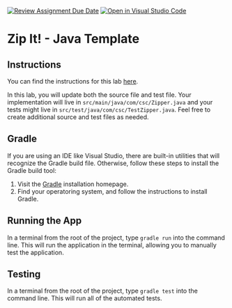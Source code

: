 [![Review Assignment Due Date](https://classroom.github.com/assets/deadline-readme-button-22041afd0340ce965d47ae6ef1cefeee28c7c493a6346c4f15d667ab976d596c.svg)](https://classroom.github.com/a/3Ui9GfdV)
[![Open in Visual Studio Code](https://classroom.github.com/assets/open-in-vscode-2e0aaae1b6195c2367325f4f02e2d04e9abb55f0b24a779b69b11b9e10269abc.svg)](https://classroom.github.com/online_ide?assignment_repo_id=16645393&assignment_repo_type=AssignmentRepo)
# Zip It! - Java Template

## Instructions

You can find the instructions for this lab [here](https://cyrusvandrevala.com/teaching/csc/214/labs/zip-it.html).

In this lab, you will update both the source file and test file. Your implementation will live in `src/main/java/com/csc/Zipper.java` and your tests might live in `src/test/java/com/csc/TestZipper.java`. Feel free to create additional source and test files as needed.

## Gradle

If you are using an IDE like Visual Studio, there are built-in utilities that will recognize the Gradle build file. Otherwise, follow these steps to install the Gradle build tool:

1. Visit the [Gradle](https://gradle.org/install/) installation homepage.
2. Find your operatoring system, and follow the instructions to install Gradle.

## Running the App

In a terminal from the root of the project, type `gradle run` into the command line. This will run the application in the terminal, allowing you to manually test the application.

## Testing

In a terminal from the root of the project, type `gradle test` into the command line. This will run all of the automated tests.

